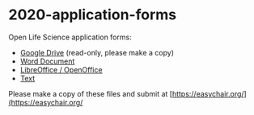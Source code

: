 # 2020-application-forms
Open Life Science application forms:

- [Google Drive](https://docs.google.com/document/d/1aCU3DB4tD_nMaSiWDZaK3XGCfaWg1yAU6CQ6fia0-Eg/edit?usp=sharing) (read-only, please make a copy)
- [Word Document]()
- [LibreOffice / OpenOffice]()
- [Text](https://raw.githubusercontent.com/open-life-science/2020-application-forms/master/Application%20Questions.txt)

Please make a copy of these files and submit at [https://easychair.org/](https://easychair.org/
